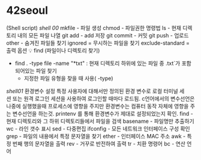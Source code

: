 # 42seoul
(Shell script)
*shell 00*
mkfile - 파일 생성
chmod - 파일권한 명령법
ls - 현재 디렉토리 내의 모든 파일 나열
git add - add 저장
git commit - 커밋
git push - 업로드
other - 숨겨진 파일들 찾기
ignored =  무시하는 파일을 찾기
exclude-standard =  출력 옵션
💡 find (파일이나 디렉토리 찾기)
- find . -type file -name "*txt" : 현재 디렉토리 하위에 있는 파일 중 .txt`가 포함되어있는 파일 찾기
  - 지정한 파일 유형을 찾을 때 사용( -type)

*shell01*
환경변수 설정
특정 사용자에 대해서만 정의된 환경 변수로 로컬 터미널 세션 또는 원격 로그인 세션을 사용하여 로그인할 때마다 로드됨.
c언어에서의 변수선언은 나중에 실행했을때 프로세스에 영향을 주지만 환경변수는 컴퓨터 동작 자체에 영향을 주는 변수선언을 하는것.
printenv 를 통해 환경변수가 제대로 설정되었는지 확인.
find - 현재 디렉토리와 그 하위 디렉토리들에서 파일을 검색
basename - 파일명만 추출하기
wc - 라인 갯수 표시
sed - 다중편집 
ifconfig - 모든 네트워크 인터페이스 구성 확인
grep - 파일의 내용에서 특정 문자열을 찾기
ether - 인터페이스 MAC 주소
awk - 특정 번째 행의 문자열을 출력
rev - 거꾸로 반전하여 출력
tr - 치환 명령어
bc - 연산 언어
